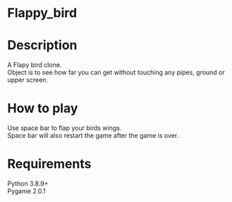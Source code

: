 # Flappy_bird
# Description
A Flapy bird clone.\
Object is to see how far you can get without touching any pipes, ground or upper screen.
# How to play
Use space bar to flap your birds wings.\
Space bar will also restart the game after the game is over. 

# Requirements
Python 3.8.9+\
Pygame 2.0.1
